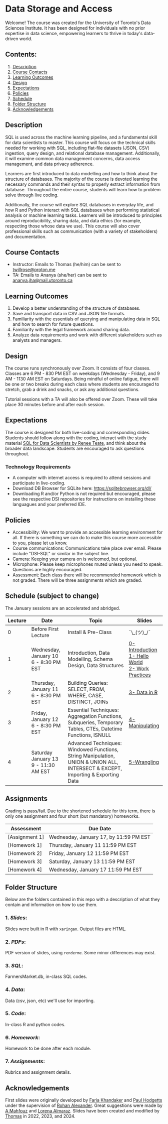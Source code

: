 # Data Storage and Access

Welcome! The course was created for the University of Toronto's Data Sciences Institute. It has been designed for individuals with no prior expertise in data science, empowering learners to thrive in today's data-driven world. 

## Contents:
1. [Description](https://github.com/UofT-DSI/02-intro_sql#description)
2. [Course Contacts](https://github.com/UofT-DSI/02-intro_sql#course-contacts)
3. [Learning Outcomes](https://github.com/UofT-DSI/02-intro_sql#learning-outcomes)
4. [Design](https://github.com/UofT-DSI/02-intro_sql#design)
5. [Expectations](https://github.com/UofT-DSI/02-intro_sql#expectations)
6. [Policies](https://github.com/UofT-DSI/02-intro_sql#policies)
7. [Schedule](https://github.com/UofT-DSI/02-intro_sql#schedule)
8. [Folder Structure](https://github.com/UofT-DSI/02-intro_sql#folder-structure)
9. [Acknowledgements](https://github.com/UofT-DSI/02-intro_sql#acknowledgements)

## Description

SQL is used across the machine learning pipeline, and a fundamental skill for data scientists to master. This course will focus on the technical skills needed for working with SQL, including flat-file datasets (JSON, CSV) ingestion, query design, and relational database management. Additionally, it will examine common data management concerns, data access management, and data privacy adherence.

Learners are first introduced to data modelling and how to think about the structure of databases. The majority of the course is devoted learning the necessary commands and their syntax to properly extract information from database. Throughout the entire course, students will learn how to problem solve through live coding. 

Additionally, the course will explore SQL databases in everyday life, and how R and Python interact with SQL databases when performing statistical analysis or machine learning tasks. Learners will be introduced to principles around reproducibility, sharing data, and data ethics (for example, respecting those whose data we use). This course will also cover professional skills such as communication (with a variety of stakeholders) and documentation. 


## Course Contacts
- Instructor: Emails to Thomas (he/him) can be sent to [twillrose@proton.me](mailto:twillrose@proton.me)
- TA: Emails to Ananya (she/her) can be sent to [ananya.jha@mail.utoronto.ca](mailto:ananya.jha@mail.utoronto.ca)

## Learning Outcomes
1. Develop a better understanding of the structure of databases.
2. Save and transport data in CSV and JSON file formats.
3. Familiarity with the essentials of querying and manipulating data in SQL and how to search for future questions.
4. Familiarity with the legal framework around sharing data.
5. Analyze data requirements and work with different stakeholders such as analysts and managers.

## Design

The course runs synchronously over Zoom. It consists of four classes. Classes are 6 PM - 830 PM EST on weekdays (Wednesday - Friday), and 9 AM - 1130 AM EST on Saturdays. Being mindful of online fatigue, there will be one or two breaks during each class where students are encouraged to stretch, grab a drink and snacks, or ask any additional questions.  

Tutorial sessions with a TA will also be offered over Zoom. These will take place 30 minutes before and after each session.  

## Expectations
The course is designed for both live-coding and corresponding slides. Students should follow along with the coding, interact with the study material [SQL for Data Scientists by Renee Teate](https://sqlfordatascientists.com/), and think about the broader data landscape. Students are encouraged to ask questions throughout. 

### Technology Requirements
- A computer with internet access is required to attend sessions and participate in live-coding.
- Download DB Browser for SQLite here: https://sqlitebrowser.org/dl/
- Downloading R and/or Python is not required but encouraged, please see the respective DSI repositories for instructions on installing these languagues and your preferred IDE.

## Policies
- Accessibility: We want to provide an accessible learning environment for all. If there is something we can do to make this course more accessible to you, please let us know.
- Course communications: Communications take place over email. Please include "DSI-SQL" or similar in the subject line.
- Camera: Keeping your camera on is welcomed, but optional.
- Microphone: Please keep microphones muted unless you need to speak. Questions are highly encouraged.
- Assessment: Each class there will be recommended homework which is not graded. There will be three assignments which are graded.  

## Schedule (subject to change)

The January sessions are an accelerated and abridged.

| Lecture | Date | Topic | Slides |
| --- | --- | --- | --- |
| 0 | Before First Lecture | Install & Pre-Class | ¯\\\_(ツ)_/¯ |
| 1 | Wednesday, January 10 <br> 6 - 8:30 PM EST | Introduction, Data Modelling, Schema Design, Data Structures | [0- Introduction](./Lessons-PDF/00-introduction_deck.pdf) <br> [1- Hello World](./Lessons-PDF/01-hello-world_deck.pdf) <br> [2- Work Practices](./Lessons-PDF/02-work-practices_deck.pdf)|
| 2 | Thursday, January 11 <br> 6 - 8:30 PM EST | Building Queries: SELECT, FROM, WHERE, CASE, DISTINCT, JOINs | [3- Data in R](./Lessons-PDF/03-data-in-r_deck.pdf)|
| 3 | Friday, January 12 <br> 6 - 8:30 PM EST | Essential Techniques: Aggregation Functions, Subqueries, Temporary Tables, CTEs, Datetime Functions, ISNULL |[4-Manipulating](./Lessons-PDF/04-manipulation_deck.pdf)|
| 4 | Saturday January 13 <br> 9 - 11:30 AM EST | Advanced Techniques: Windowed Functions, String Manipulation, UNION & UNION ALL, INTERSECT & EXCEPT, Importing & Exporting Data | [5-Wrangling](./Lessons-PDF/05-wrangling_deck.pdf)  |

## Assignments

Grading is pass/fail. Due to the shortened schedule for this term, there is only one assignment and four short (but mandatory) homeworks.

| Assessment	|  Due Date | 
| --- | --- |
| [Assignment 1]| Wednesday, January 17, by 11:59 PM EST 
| [Homework 1] | Thursday, January 11 11:59 PM EST 
| [Homework 2] | Friday, January 12 11:59 PM EST
| [Homework 3] | Saturday, January 13 11:59 PM EST 
| [Homework 4] | Wednesday, January 17 11:59 PM EST

## Folder Structure
Below are the folders contained in this repo with a description of what they contain and information on how to use them.

### 1. *Slides*: 
Slides were built in R with `xaringan`. Output files are HTML.

### 2. *PDFs*:
PDF version of slides, using `renderme`. Some minor differences may exist.

### 3. *SQL*: 
FarmersMarket.db, in-class SQL codes.

### 4. *Data*: 
Data (csv, json, etc) we'll use for importing.

### 5. *Code*:
In-class R and python codes.

### 6. *Homework*:
Homework to be done after each module.

### 7. *Assignments*:
Rubrics and assignment details.

## Acknowledgements

First slides were originally developed by [Faria Khandaker](https://fariak.ca) and [Paul Hodgetts](https://hodgettsp.com) under the supervision of [Rohan Alexander](https://rohanalexander.com). Great suggestions were made by [A Mahfouz](https://github.com/amfz) and [Lorena Almaraz](https://github.com/lalmaraz). Slides have been created and modified by [Thomas](https://github.com/mrpotatocode) in 2022, 2023, and 2024.
